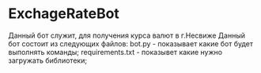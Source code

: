 # ExchageRateBot
Данный бот служит, для получения курса валют в г.Несвиже
Данный бот состоит из следующих файлов:
bot.py - показывает какие бот будет выполнять команды;
requirements.txt - показывет какие нужно загружать библиотеки;

